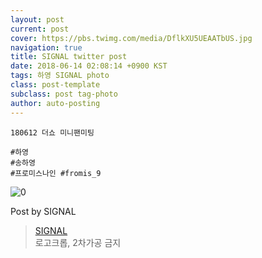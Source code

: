 ```yaml
---
layout: post
current: post
cover: https://pbs.twimg.com/media/DflkXU5UEAATbUS.jpg
navigation: true
title: SIGNAL twitter post
date: 2018-06-14 02:08:14 +0900 KST
tags: 하영 SIGNAL photo
class: post-template
subclass: post tag-photo
author: auto-posting
---
```


```  
180612 더쇼 미니팬미팅  
  
#하영  
#송하영  
#프로미스나인 #fromis_9  

```

![0](https://pbs.twimg.com/media/DflkXU5UEAATbUS.jpg)


Post by SIGNAL

> [SIGNAL](https://twitter.com/Studio_NaGyung)  
로고크롭, 2차가공 금지